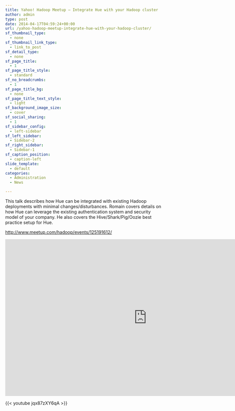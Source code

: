 ```yaml
---
title: Yahoo! Hadoop Meetup – Integrate Hue with your Hadoop cluster
author: admin
type: post
date: 2014-04-17T04:59:24+00:00
url: /yahoo-hadoop-meetup-integrate-hue-with-your-hadoop-cluster/
sf_thumbnail_type:
  - none
sf_thumbnail_link_type:
  - link_to_post
sf_detail_type:
  - none
sf_page_title:
  - 1
sf_page_title_style:
  - standard
sf_no_breadcrumbs:
  - 1
sf_page_title_bg:
  - none
sf_page_title_text_style:
  - light
sf_background_image_size:
  - cover
sf_social_sharing:
  - 1
sf_sidebar_config:
  - left-sidebar
sf_left_sidebar:
  - Sidebar-2
sf_right_sidebar:
  - Sidebar-1
sf_caption_position:
  - caption-left
slide_template:
  - default
categories:
  - Administration
  - News

---
```

This talk describes how Hue can be integrated with existing Hadoop deployments with minimal changes/disturbances. Romain covers details on how Hue can leverage the existing authentication system and security model of your company. He also covers the Hive/Shark/Pig/Oozie best practice setup for Hue.

<http://www.meetup.com/hadoop/events/125191612/>

<iframe src="http://www.slideshare.net/slideshow/embed_code/33630498" width="900" height="500" frameborder="0" marginwidth="0" marginheight="0" scrolling="no"></iframe>

{{< youtube jqx87zXY6qA >}}
